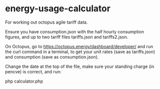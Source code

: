 # energy-usage-calculator
For working out octopus agile tariff data.

Ensure you have consumption.json with the half hourly consumption figures, and up to two tariff files tariffs.json and tariffs2.json. 

On Octopus, go to https://octopus.energy/dashboard/developer/ and run the curl command in a terminal, to get your unit rates (save as tariffs.json) and consumption (save as consumption.json).

Change the date at the top of the file, make sure your standing charge (in pencve) is correct, and run:

php calculator.php

